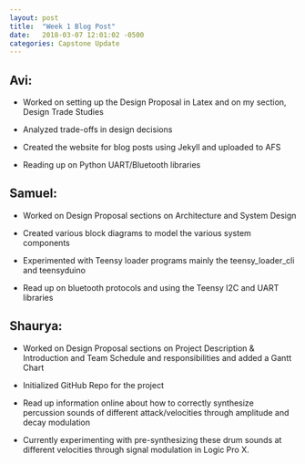 ```yaml
---
layout: post
title:  "Week 1 Blog Post"
date:   2018-03-07 12:01:02 -0500
categories: Capstone Update
---
```

## Avi: ## 

* Worked on setting up the Design Proposal in Latex and on my section, Design Trade Studies

* Analyzed trade-offs in design decisions

* Created the website for blog posts using Jekyll and uploaded to AFS

* Reading up on Python UART/Bluetooth libraries 

## Samuel: ## 

* Worked on Design Proposal sections on Architecture and System Design
 
* Created various block diagrams to model the various system components

* Experimented with Teensy loader programs mainly the teensy_loader_cli and teensyduino

* Read up on bluetooth protocols and using the Teensy I2C and UART libraries


## Shaurya: ##

* Worked on Design Proposal sections on Project Description & Introduction and Team Schedule and responsibilities and added a Gantt Chart 

* Initialized GitHub Repo for the project

* Read up information online about how to correctly synthesize percussion sounds of different attack/velocities through amplitude and decay modulation
 
* Currently experimenting with pre-synthesizing these drum sounds at different velocities through signal modulation in Logic Pro X.
